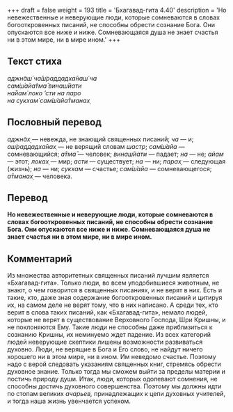 +++
draft = false
weight = 193
title = 'Бхагавад-гита 4.40'
description = 'Но невежественные и неверующие люди, которые сомневаются в словах богооткровенных писаний, не способны обрести сознание Бога. Они опускаются все ниже и ниже. Сомневающаяся душа не знает счастья ни в этом мире, ни в мире ином.'
+++

## Текст стиха

_аджн̃аш́ ча̄ш́раддадха̄наш́ ча  
сам̇ш́айа̄тма̄ винаш́йати  
на̄йам̇ локо ’сти на паро  
на сукхам̇ сам̇ш́айа̄тманах̣_

## Пословный перевод

_аджн̃ах̣_ — невежда, не знающий священных писаний; _ча_ — и; _аш́раддадха̄нах̣_ — не верящий словам _шастр_; _сам̇ш́айа_ — сомневающийся; _а̄тма̄_ — человек; _винаш́йати_ — падает; _на_ — не; _айам_ — этот; _локах̣_ — мир; _асти_ — существует; _на_ — ни; _парах̣_ — следующая (жизнь); _на_ — ни; _сукхам_ — счастье; _сам̇ш́айа_ — сомневающегося; _а̄тманах̣_ — человека.

## Перевод

**Но невежественные и неверующие люди, которые сомневаются в словах богооткровенных писаний, не способны обрести сознание Бога. Они опускаются все ниже и ниже. Сомневающаяся душа не знает счастья ни в этом мире, ни в мире ином.**

## Комментарий

Из множества авторитетных священных писаний лучшим является «Бхагавад-гита». Только люди, во всем уподобившиеся животным, не знают, о чем говорится в священных писаниях, и не верят в них. Есть и такие, кто, даже зная содержание богооткровенных писаний и цитируя их, на самом деле не верят тому, что в них написано. А среди тех, кто верит в слова таких писаний, как «Бхагавад-гита», немало людей, которые не верят в существование Верховного Господа, Шри Кришны, и не поклоняются Ему. Такие люди не способны даже приблизиться к сознанию Кришны, их неминуемо ждет падение. Из всех категорий людей неверующие скептики лишены возможности развиваться духовно. Люди, не верящие в Бога и Его слово, не найдут ничего хорошего ни в этом мире, ни в ином. Им неведомо счастье. Поэтому надо с верой следовать указаниям священных книг, стремясь обрести духовное знание. Только тогда мы сможем выйти за пределы материи и постичь природу души. Итак, люди, которых одолевают сомнения, не способны достичь духовного совершенства. Поэтому мы должны идти по стопам великих _ачарьев,_ принадлежащих к цепи духовных учителей, и тогда наша жизнь увенчается успехом.
